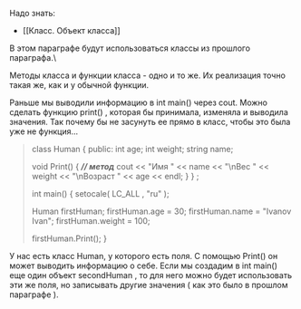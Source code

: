 Надо знать:
- [[Класс. Объект класса]]

В этом параграфе будут использоваться классы из прошлого параграфа.\

Методы класса и функции класса - одно и то же. Их реализация точно такая же, как и у обычной функции.

Раньше мы выводили информацию в int main() через cout. 
Можно сделать функцию print() , которая бы принимала, изменяла и  выводила значения. Так почему бы не засунуть ее прямо в класс, чтобы это была уже не функция...

>class Human {
>public:
>	int age;
>	int weight;
>	string name;
>	
>	void Print() {          ***// метод***
>		cout << "Имя " << name << "\\nВес " << weight << "\\nВозраст " << age << endl;
>	}
>} ;
>
>int main() {
>	setocale( LC_ALL , "ru" );
>	
>	Human firstHuman;
>	firstHuman.age = 30;
>	firstHuman.name = "Ivanov Ivan";
>	firstHuman.weight = 100;
>	
>	firstHuman.Print();
>}

У нас есть класс Human, у которого есть поля. С помощью Print() он может выводить информацию о себе.
Если мы создадим в int main() еще один объект secondHuman , то для него можно будет использовать эти же поля, но записывать другие значения ( как это было в прошлом параграфе ).

